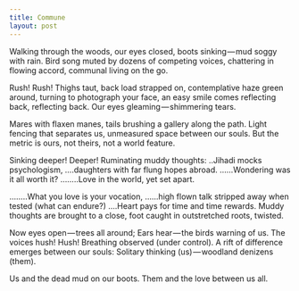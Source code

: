 ```yaml
---
title: Commune
layout: post
---
```


Walking through the woods, our eyes closed,
boots sinking — mud soggy with rain.
Bird song muted by dozens of competing voices,
chattering in flowing accord,
communal living on the go.

Rush! Rush! Thighs taut, back load strapped on,
contemplative haze green around,
turning to photograph your face,
an easy smile comes reflecting back, reflecting back.
Our eyes gleaming — shimmering tears.

Mares with flaxen manes, tails brushing
a gallery along the path.
Light fencing that separates us,
unmeasured space between our souls.
But the metric is ours, not theirs, not a world feature.

Sinking deeper! Deeper! Ruminating muddy thoughts:
 ..Jihadi mocks psychologism,
 ….daughters with far flung hopes abroad.
 ……Wondering was it all worth it?
 ……..Love in the world, yet set apart.

……..What you love is your vocation,
……high flown talk stripped away when tested (what can endure?)
….Heart pays for time and time rewards.
Muddy thoughts are brought to a close,
foot caught in outstretched roots, twisted.

Now eyes open — trees all around;
Ears hear — the birds warning of us.
The voices hush! Hush! Breathing observed (under control).
A rift of difference emerges between our souls:
Solitary thinking (us) — woodland denizens (them).

Us and the dead mud on our boots.
Them and the love between us all.